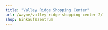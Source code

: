 ```yaml
---
title: "Valley Ridge Shopping Center"
url: /wayne/valley-ridge-shopping-center-2/
shop: Einkaufszentrum
---
```

